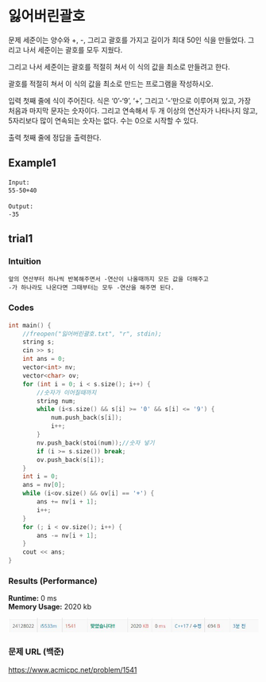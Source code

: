 # 잃어버린괄호  

문제
세준이는 양수와 +, -, 그리고 괄호를 가지고 길이가 최대 50인 식을 만들었다. 그리고 나서 세준이는 괄호를 모두 지웠다.

그리고 나서 세준이는 괄호를 적절히 쳐서 이 식의 값을 최소로 만들려고 한다.

괄호를 적절히 쳐서 이 식의 값을 최소로 만드는 프로그램을 작성하시오.

입력
첫째 줄에 식이 주어진다. 식은 ‘0’-‘9’, ‘+’, 그리고 ‘-’만으로 이루어져 있고, 가장 처음과 마지막 문자는 숫자이다. 그리고 연속해서 두 개 이상의 연산자가 나타나지 않고, 5자리보다 많이 연속되는 숫자는 없다. 수는 0으로 시작할 수 있다.

출력
첫째 줄에 정답을 출력한다.

## Example1

```
Input: 
55-50+40

Output: 
-35
```


## trial1
### Intuition
```
앞의 연산부터 하나씩 반복해주면서 -연산이 나올때까지 모든 값을 더해주고 
-가 하나라도 나온다면 그때부터는 모두 -연산을 해주면 된다.
```
### Codes  
```cpp
int main() {
    //freopen("잃어버린괄호.txt", "r", stdin);
    string s;
    cin >> s;
    int ans = 0;
    vector<int> nv;
    vector<char> ov;
    for (int i = 0; i < s.size(); i++) {
        //숫자가 이어질때까지
        string num;
        while (i<s.size() && s[i] >= '0' && s[i] <= '9') {
            num.push_back(s[i]);
            i++;
        }
        nv.push_back(stoi(num));//숫자 넣기
        if (i >= s.size()) break;
        ov.push_back(s[i]);
    }
    int i = 0;
    ans = nv[0];
    while (i<ov.size() && ov[i] == '+') {
        ans += nv[i + 1];
        i++;
    }
    for (; i < ov.size(); i++) {
        ans -= nv[i + 1];
    }
    cout << ans;
}
```

### Results (Performance)  
**Runtime:** 0 ms   
**Memory Usage:**   2020 kb    

<p align="center"> 
<img src="./capture.JPG">
</p>


### 문제 URL (백준)  
https://www.acmicpc.net/problem/1541
